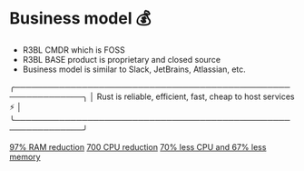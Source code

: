 # Business model 💰

- R3BL CMDR which is FOSS
- R3BL BASE product is proprietary and closed source
- Business model is similar to Slack, JetBrains, Atlassian, etc.

╭──────────────────────────────────────────────────────────────╮
│ Rust is reliable, efficient, fast, cheap to host services ⚡ │
╰──────────────────────────────────────────────────────────────╯

[97% RAM reduction](https://www.youtube.com/watch?v=XdMgH3eV6BA)
[700 CPU reduction](https://medium.com/tenable-techblog/optimizing-700-cpus-away-with-rust-dc7a000dbdb2)
[70% less CPU and 67% less memory](https://blog.cloudflare.com/how-we-built-pingora-the-proxy-that-connects-cloudflare-to-the-internet/)